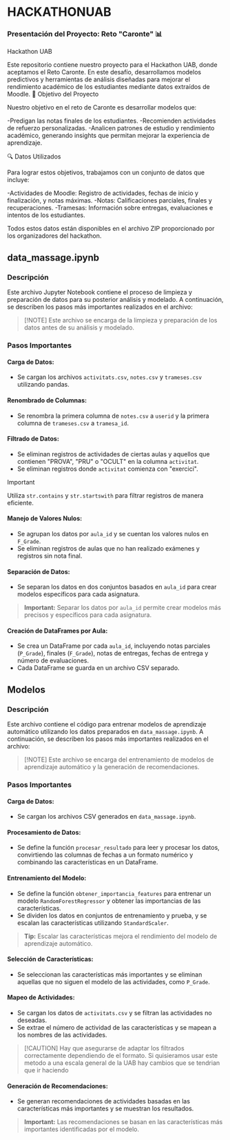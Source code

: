 # HACKATHONUAB
### Presentación del Proyecto: Reto "Caronte" 📊
Hackathon UAB

Este repositorio contiene nuestro proyecto para el Hackathon UAB, donde aceptamos el Reto Caronte. En este desafío, desarrollamos modelos predictivos y herramientas de análisis diseñadas para mejorar el rendimiento académico de los estudiantes mediante datos extraídos de Moodle.
🎯 Objetivo del Proyecto

Nuestro objetivo en el reto de Caronte es desarrollar modelos que:

-Predigan las notas finales de los estudiantes.
-Recomienden actividades de refuerzo personalizadas.
-Analicen patrones de estudio y rendimiento académico, generando insights que permitan mejorar la experiencia de aprendizaje.

🔍 Datos Utilizados

Para lograr estos objetivos, trabajamos con un conjunto de datos que incluye:

-Actividades de Moodle: Registro de actividades, fechas de inicio y finalización, y notas máximas.
-Notas: Calificaciones parciales, finales y recuperaciones.
-Tramesas: Información sobre entregas, evaluaciones e intentos de los estudiantes.

Todos estos datos están disponibles en el archivo ZIP proporcionado por los organizadores del hackathon.
## data_massage.ipynb

### Descripción
Este archivo Jupyter Notebook contiene el proceso de limpieza y preparación de datos para su posterior análisis y modelado. A continuación, se describen los pasos más importantes realizados en el archivo:

>  [!NOTE]
>  Este archivo se encarga de la limpieza y preparación de los datos antes de su análisis y modelado.

### Pasos Importantes

#### Carga de Datos:
- Se cargan los archivos `activitats.csv`, `notes.csv` y `trameses.csv` utilizando pandas.

#### Renombrado de Columnas:
- Se renombra la primera columna de `notes.csv` a `userid` y la primera columna de `trameses.csv` a `tramesa_id`.

#### Filtrado de Datos:
- Se eliminan registros de actividades de ciertas aulas y aquellos que contienen "PROVA", "PRU" o "OCULT" en la columna `activitat`.
- Se eliminan registros donde `activitat` comienza con "exercici".

> [!IMPORTANT]
>  Utiliza `str.contains` y `str.startswith` para filtrar registros de manera eficiente.

#### Manejo de Valores Nulos:
- Se agrupan los datos por `aula_id` y se cuentan los valores nulos en `F_Grade`.
- Se eliminan registros de aulas que no han realizado exámenes y registros sin nota final.

#### Separación de Datos:
- Se separan los datos en dos conjuntos basados en `aula_id` para crear modelos específicos para cada asignatura.

> **Important:** Separar los datos por `aula_id` permite crear modelos más precisos y específicos para cada asignatura.

#### Creación de DataFrames por Aula:
- Se crea un DataFrame por cada `aula_id`, incluyendo notas parciales (`P_Grade`), finales (`F_Grade`), notas de entregas, fechas de entrega y número de evaluaciones.
- Cada DataFrame se guarda en un archivo CSV separado.

## Modelos

### Descripción
Este archivo contiene el código para entrenar modelos de aprendizaje automático utilizando los datos preparados en `data_massage.ipynb`. A continuación, se describen los pasos más importantes realizados en el archivo:

>  [!NOTE]
>  Este archivo se encarga del entrenamiento de modelos de aprendizaje automático y la generación de recomendaciones.

### Pasos Importantes

#### Carga de Datos:
- Se cargan los archivos CSV generados en `data_massage.ipynb`.

#### Procesamiento de Datos:
- Se define la función `procesar_resultado` para leer y procesar los datos, convirtiendo las columnas de fechas a un formato numérico y combinando las características en un DataFrame.

#### Entrenamiento del Modelo:
- Se define la función `obtener_importancia_features` para entrenar un modelo `RandomForestRegressor` y obtener las importancias de las características.
- Se dividen los datos en conjuntos de entrenamiento y prueba, y se escalan las características utilizando `StandardScaler`.

> **Tip:** Escalar las características mejora el rendimiento del modelo de aprendizaje automático.

#### Selección de Características:
- Se seleccionan las características más importantes y se eliminan aquellas que no siguen el modelo de las actividades, como `P_Grade`.

#### Mapeo de Actividades:
- Se cargan los datos de `activitats.csv` y se filtran las actividades no deseadas.
- Se extrae el número de actividad de las características y se mapean a los nombres de las actividades.

>  [!CAUTION]
>  Hay que asegurarse de adaptar los filtrados correctamente dependiendo de el formato. Si quisieramos usar este metodo a una escala general de la UAB hay cambios que se tendrian que ir haciendo

#### Generación de Recomendaciones:
- Se generan recomendaciones de actividades basadas en las características más importantes y se muestran los resultados.

> **Important:** Las recomendaciones se basan en las características más importantes identificadas por el modelo.
